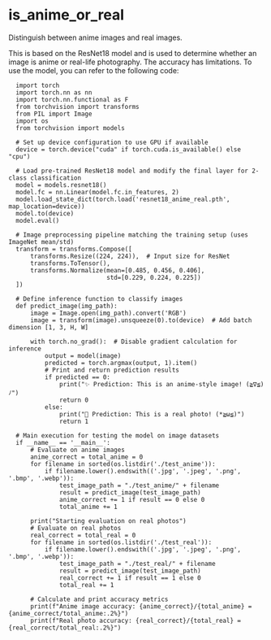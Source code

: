 # is_anime_or_real
Distinguish between anime images and real images.

This is based on the ResNet18 model and is used to determine whether an image is anime or real-life photography. The accuracy has limitations.
To use the model, you can refer to the following code:
        
        
      import torch
      import torch.nn as nn
      import torch.nn.functional as F
      from torchvision import transforms
      from PIL import Image
      import os
      from torchvision import models
      
      # Set up device configuration to use GPU if available
      device = torch.device("cuda" if torch.cuda.is_available() else "cpu")
      
      # Load pre-trained ResNet18 model and modify the final layer for 2-class classification
      model = models.resnet18()
      model.fc = nn.Linear(model.fc.in_features, 2)
      model.load_state_dict(torch.load('resnet18_anime_real.pth', map_location=device))
      model.to(device)
      model.eval()
      
      # Image preprocessing pipeline matching the training setup (uses ImageNet mean/std)
      transform = transforms.Compose([
          transforms.Resize((224, 224)),  # Input size for ResNet
          transforms.ToTensor(),
          transforms.Normalize(mean=[0.485, 0.456, 0.406],
                               std=[0.229, 0.224, 0.225])
      ])
      
      # Define inference function to classify images
      def predict_image(img_path):
          image = Image.open(img_path).convert('RGB')
          image = transform(image).unsqueeze(0).to(device)  # Add batch dimension [1, 3, H, W]
      
          with torch.no_grad():  # Disable gradient calculation for inference
              output = model(image)
              predicted = torch.argmax(output, 1).item()
              # Print and return prediction results
              if predicted == 0:
                  print("✨ Prediction: This is an anime-style image! (≧∇≦)ﾉ")
                  return 0
              else:
                  print("📸 Prediction: This is a real photo! (*≧ω≦)")
                  return 1
      
      # Main execution for testing the model on image datasets
      if __name__ == '__main__':
          # Evaluate on anime images
          anime_correct = total_anime = 0
          for filename in sorted(os.listdir('./test_anime')):
              if filename.lower().endswith(('.jpg', '.jpeg', '.png', '.bmp', '.webp')):
                  test_image_path = "./test_anime/" + filename
                  result = predict_image(test_image_path)
                  anime_correct += 1 if result == 0 else 0
                  total_anime += 1
          
          print("Starting evaluation on real photos")
          # Evaluate on real photos
          real_correct = total_real = 0
          for filename in sorted(os.listdir('./test_real')):
              if filename.lower().endswith(('.jpg', '.jpeg', '.png', '.bmp', '.webp')):
                  test_image_path = "./test_real/" + filename
                  result = predict_image(test_image_path)
                  real_correct += 1 if result == 1 else 0
                  total_real += 1
          
          # Calculate and print accuracy metrics
          print(f"Anime image accuracy: {anime_correct}/{total_anime} = {anime_correct/total_anime:.2%}")
          print(f"Real photo accuracy: {real_correct}/{total_real} = {real_correct/total_real:.2%}")   
